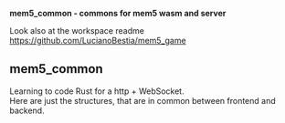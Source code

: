 **mem5_common - commons for mem5 wasm and server**

[comment]: # (lmake_readme version)  
Look also at the workspace readme https://github.com/LucianoBestia/mem5_game  

## mem5_common
Learning to code Rust for a http + WebSocket.  
Here are just the structures, that are in common between frontend and backend.  




